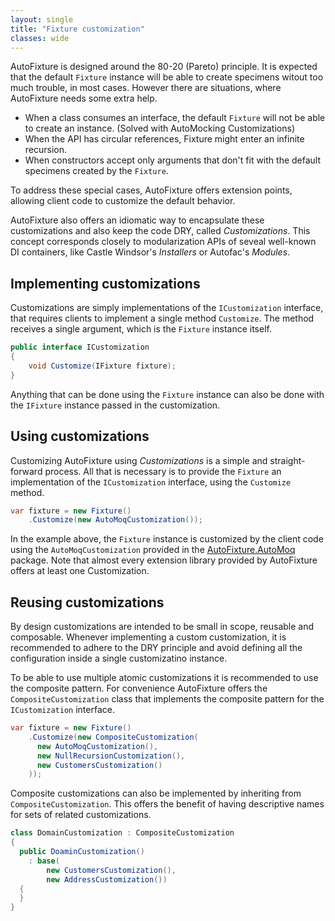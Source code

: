 ```yaml
---
layout: single
title: "Fixture customization"
classes: wide
---
```


AutoFixture is designed around the 80-20 (Pareto) principle. It is expected that the default `Fixture` instance will be able to create specimens witout too much trouble, in most cases. However there are situations, where AutoFixture needs some extra help.

- When a class consumes an interface, the default `Fixture` will not be able to create an instance. (Solved with AutoMocking Customizations)
- When the API has circular references, Fixture might enter an infinite recursion.
- When constructors accept only arguments that don't fit with the default specimens created by the `Fixture`.

To address these special cases, AutoFixture offers extension points, allowing client code to customize the default behavior.

AutoFixture also offers an idiomatic way to encapsulate these customizations and also keep the code DRY, called _Customizations_. This concept corresponds closely to modularization APIs of seveal well-known DI containers, like Castle Windsor's _Installers_ or Autofac's _Modules_.

## Implementing customizations

Customizations are simply implementations of the `ICustomization` interface, that requires clients to implement a single method `Customize`. The method receives a single argument, which is the `Fixture` instance itself.

```csharp
public interface ICustomization
{
    void Customize(IFixture fixture);
}
```

Anything that can be done using the `Fixture` instance can also be done with the `IFixture` instance passed in the customization.

## Using customizations

Customizing AutoFixture using _Customizations_ is a simple and straight-forward process. All that is necessary is to provide the `Fixture` an implementation of the `ICustomization` interface, using the `Customize` method.

```csharp
var fixture = new Fixture()
    .Customize(new AutoMoqCustomization());
```

In the example above, the `Fixture` instance is customized by the client code using the `AutoMoqCustomization` provided in the [AutoFixture.AutoMoq](https://www.nuget.org/packages/AutoFixture.AutoMoq/) package. Note that almost every extension library provided by AutoFixture offers at least one Customization.

## Reusing customizations

By design customizations are intended to be small in scope, reusable and composable. Whenever implementing a custom customization, it is recommended to adhere to the DRY principle and avoid defining all the configuration inside a single customizatino instance.

To be able to use multiple atomic customizations it is recommended to use the composite pattern. For convenience AutoFixture offers the `CompositeCustomization` class that implements the composite pattern for the `ICustomization` interface.

```csharp
var fixture = new Fixture()
    .Customize(new CompositeCustomization(
      new AutoMoqCustomization(),
      new NullRecursionCustomization(),
      new CustomersCustomization()
    ));
```

Composite customizations can also be implemented by inheriting from `CompositeCustomization`. This offers the benefit of having descriptive names for sets of related customizations.

```csharp
class DomainCustomization : CompositeCustomization
{
  public DoaminCustomization()
    : base(
        new CustomersCustomization(),
        new AddressCustomization())
  {
  }
}
```
